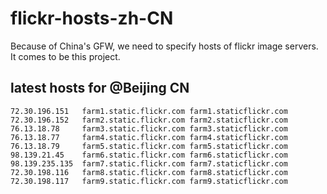 # flickr-hosts-zh-CN

Because of China's GFW, we need to specify hosts of flickr image servers. It comes to be this project.


## latest hosts for @Beijing CN

	72.30.196.151	farm1.static.flickr.com farm1.staticflickr.com
	72.30.196.152	farm2.static.flickr.com farm2.staticflickr.com
	76.13.18.78		farm3.static.flickr.com farm3.staticflickr.com
	76.13.18.77		farm4.static.flickr.com farm4.staticflickr.com
	76.13.18.79		farm5.static.flickr.com farm5.staticflickr.com
	98.139.21.45	farm6.static.flickr.com farm6.staticflickr.com
	98.139.235.135	farm7.static.flickr.com farm7.staticflickr.com
	72.30.198.116	farm8.static.flickr.com farm8.staticflickr.com
	72.30.198.117	farm9.static.flickr.com farm9.staticflickr.com
